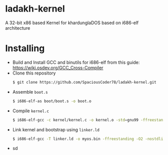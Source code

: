 # ladakh-kernel
A 32-bit x86 based Kernel for khardunglaDOS based on i686-elf architecture


# Installing

- Build and Install GCC and binutils for i686-elf from this guide: https://wiki.osdev.org/GCC_Cross-Compiler
- Clone this repository
  ```sh
  $ git clone https://github.com/SpaciousCoder78/ladakh-kernel.git
  ```
- Assemble `boot.s`
  ```sh
  $ i686-elf-as boot/boot.s -o boot.o
  ```
- Compile `kernel.c`
  ```sh
  $ i686-elf-gcc -c kernel/kernel.c -o kernel.o -std=gnu99 -ffreestanding -O2 -Wall -Wextra
  ```
- Link kernel and bootstrap using `linker.ld`
  ```sh
  $ i686-elf-gcc -T linker.ld -o myos.bin -ffreestanding -O2 -nostdlib boot.o kernel.o -lgcc
  ```
- sd
